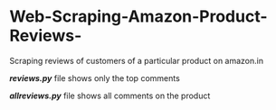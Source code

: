 # Web-Scraping-Amazon-Product-Reviews-
Scraping reviews of customers of a particular product on amazon.in


**_reviews.py_** file shows only the top comments

**_allreviews.py_** file shows all comments on the product
